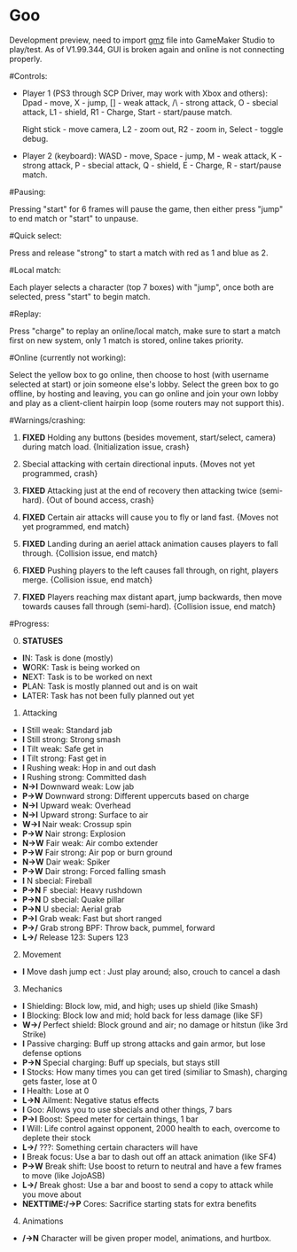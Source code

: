 Goo
==============
Development preview, need to import [gmz](https://github.com/GAT27/goo_experiment/blob/master/Experiment_Goo_Q6.gmz?raw=true) file into GameMaker Studio to play/test. As of V1.99.344, GUI is broken again and online is not connecting properly.

#Controls:

* Player 1 (PS3 through SCP Driver, may work with Xbox and others): Dpad - move, X - jump, [] - weak attack,
/\ - strong attack, O - sbecial attack, L1 - shield, R1 - Charge, Start - start/pause match.

  Right stick - move camera, L2 - zoom out, R2 - zoom in, Select - toggle debug.

* Player 2 (keyboard): WASD - move, Space - jump, M - weak attack, K - strong attack, P - sbecial attack,
Q - shield, E - Charge, R - start/pause match.

#Pausing:

Pressing "start" for 6 frames will pause the game, then either press "jump" to end match or "start" to unpause.

#Quick select:

Press and release "strong" to start a match with red as 1 and blue as 2.

#Local match:

Each player selects a character (top 7 boxes) with "jump", once both are selected, press "start" to begin match.

#Replay:

Press "charge" to replay an online/local match, make sure to start a match first on new system, only 1 match is stored,
online takes priority.

#Online (currently not working):

Select the yellow box to go online, then choose to host (with username selected at start) or join someone else's lobby.
Select the green box to go offline, by hosting and leaving, you can go online and join your own lobby and play as a
client-client hairpin loop (some routers may not support this).

#Warnings/crashing:

1. **FIXED** Holding any buttons (besides movement, start/select, camera) during match load. {Initialization issue, crash}

2. Sbecial attacking with certain directional inputs. {Moves not yet programmed, crash}

3. **FIXED** Attacking just at the end of recovery then attacking twice (semi-hard). {Out of bound access, crash}

4. **FIXED** Certain air attacks will cause you to fly or land fast. {Moves not yet programmed, end match}

5. **FIXED** Landing during an aeriel attack animation causes players to fall through. {Collision issue, end match}

6. **FIXED** Pushing players to the left causes fall through, on right, players merge. {Collision issue, end match}

7. **FIXED** Players reaching max distant apart, jump backwards, then move towards causes fall through (semi-hard).
{Collision issue, end match}

#Progress:

0. **STATUSES**
  * **I**N: Task is done (mostly)
  * **W**ORK: Task is being worked on
  * **N**EXT: Task is to be worked on next
  * **P**LAN: Task is mostly planned out and is on wait
  * **L**ATER: Task has not been fully planned out yet

1. Attacking
  * **I** Still weak: Standard jab
  * **I** Still strong: Strong smash
  * **I** Tilt weak: Safe get in
  * **I** Tilt strong: Fast get in
  * **I** Rushing weak: Hop in and out dash
  * **I** Rushing strong: Committed dash
  * **N->I** Downward weak: Low jab
  * **P->W** Downward strong: Different uppercuts based on charge
  * **N->I** Upward weak: Overhead
  * **N->I** Upward strong: Surface to air
  * **W->I** Nair weak: Crossup spin
  * **P->W** Nair strong: Explosion
  * **N->W** Fair weak: Air combo extender
  * **P->W** Fair strong: Air pop or burn ground
  * **N->W** Dair weak: Spiker
  * **P->W** Dair strong: Forced falling smash
  * **I** N sbecial: Fireball
  * **P->N** F sbecial: Heavy rushdown
  * **P->N** D sbecial: Quake pillar
  * **P->N** U sbecial: Aerial grab
  * **P->I** Grab weak: Fast but short ranged
  * **P->/** Grab strong BPF: Throw back, pummel, forward
  * **L->/** Release 123: Supers 123

2. Movement
  * **I** Move dash jump ect : Just play around; also, crouch to cancel a dash

3. Mechanics
  * **I** Shielding: Block low, mid, and high; uses up shield (like Smash)
  * **I** Blocking: Block low and mid; hold back for less damage (like SF)
  * **W->/** Perfect shield: Block ground and air; no damage or hitstun (like 3rd Strike)
  * **I** Passive charging: Buff up strong attacks and gain armor, but lose defense options
  * **P->N** Special charging: Buff up specials, but stays still
  * **I** Stocks: How many times you can get tired (similiar to Smash), charging gets faster, lose at 0
  * **I** Health: Lose at 0
  * **L->N** Ailment: Negative status effects
  * **I** Goo: Allows you to use sbecials and other things, 7 bars
  * **P->I** Boost: Speed meter for certain things, 1 bar
  * **I** Will: Life control against opponent, 2000 health to each, overcome to deplete their stock
  * **L->/** ???: Something certain characters will have
  * **I** Break focus: Use a bar to dash out off an attack animation (like SF4)
  * **P->W** Break shift: Use boost to return to neutral and have a few frames to move (like JojoASB)
  * **L->/** Break ghost: Use a bar and boost to send a copy to attack while you move about
  * **NEXTTIME:/->P** Cores: Sacrifice starting stats for extra benefits

4. Animations
  * **/->N** Character will be given proper model, animations, and hurtbox.
